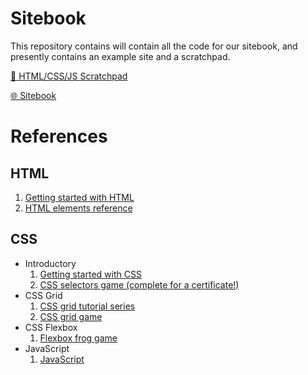# Sitebook

This repository contains will contain all the code for our sitebook, and presently contains an example site and a scratchpad.

[📝 HTML/CSS/JS Scratchpad](https://hennyh.github.io/pm-y7dt-sitebook/scratchpad/scratchpad.html)

[🌐 Sitebook](https://hennyh.github.io/pm-y7dt-sitebook/)

# References

## HTML

1. [Getting started with HTML](https://developer.mozilla.org/en-US/docs/Learn/HTML/Introduction_to_HTML/Getting_started)
2. [HTML elements reference](https://developer.mozilla.org/en-US/docs/Web/HTML/Element)

## CSS

- Introductory
  1. [Getting started with CSS](https://developer.mozilla.org/en-US/docs/Learn/CSS)
  2. [CSS selectors game (complete for a certificate!)](https://flukeout.github.io/)
- CSS Grid
  1. [CSS grid tutorial series](https://www.youtube.com/playlist?list=PLbSquHt1VCf1x_-1ytlVMT0AMwADlWtc1)
  2. [CSS grid game](https://cssgridgarden.com/)
- CSS Flexbox
  1. [Flexbox frog game](https://flexboxfroggy.com/)
- JavaScript
  1. [JavaScript](https://developer.mozilla.org/en-US/docs/Learn/JavaScript)

